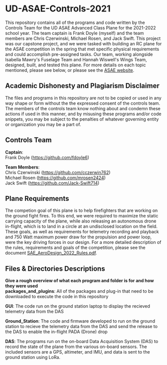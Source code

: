# UD-ASAE-Controls-2021
This repository contains all of the programs and code written by the Controls Team for the UD ASAE Advanced Class Plane for the 2021-2022
school year. The team captain is Frank Doyle (myself) and the team members are Chris Czerwinski, Michael Rosen, and Jack Swift. This
project was our capstone project, and we were tasked with building an RC plane for the ASAE competition in the spring that met
specific physical requirements and could accomplish pre-assigned tasks. Our team, working alongside Isabella Mawry's Fuselage Team and
Hannah Wiswell's Wings Team, designed, built, and tested this plane. For more details on each topic mentioned, please see below, or 
please see the [ASAE website](https://udasae.wixsite.com/ud-asae).

## Academic Dishonesty and Plagiarism Disclaimer
The files and programs in this repository are not to be copied or used in any way shape or form without the the expressed consent of
the controls team. The members of the controls team know nothing about and condemn these actions if used in this manner, and by
misusing these programs and/or code snippets, you may be subject to the penalties of whatever governing entity or organization 
you may be a part of.

## Controls Team
**Captain**:  
Frank Doyle (https://github.com/fdoyle6)  

**Team Members**:  
Chris Czerwinski (https://github.com/cczerwin762)  
Michael Rosen (https://github.com/mrosen2424)  
Jack Swift (https://github.com/Jack-Swift714)

## Plane Requirements
The competion goal of this plane is to help firefighters that are working on the ground fight fires. To this end, we were required to
maximize the static carrying capacity of the plane, while also releasing an autonomous drone in-flight, which is to land in a circle 
at an undisclosed location on the field. These goals, as well as requirements for telemetry recording and playback and 750 Watt maximum 
power draw for the propulsion and power loop, were the key driving forces in our design. For a more detailed description of the rules, 
requirements and goals of the competition, please see the document
[SAE_AeroDesign_2022_Rules.pdf](https://github.com/fdoyle6/UD-ASAE-Controls-2021/blob/main/SAE_AeroDesign_2022_Rules.pdf).

## Files & Directories Descriptions
**Give a rough overview of what each program and folder is for and how they were used**  
**packages_and_plugins**: All of the packages and plug-in that need to be downloaded to execute the code in this repository  

**GUI**: The code run on the ground station laptop to display the recieved telemetry data from the DAS

**Ground_Station**: The code and firmware developed to run on the ground station to recieve the telemetry data from the DAS and send 
the release to the DAS to enable the in-flight PADA (Drone) drop

**DAS**: The programs run on the on-board Data Acquisition System (DAS) to record the state of the plane from the various on-board
sensors. The included sensors are a GPS, altimeter, and IMU, and data is sent to the ground station using LoRa. 
